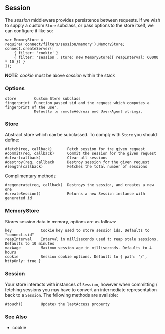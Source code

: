 ## Session

The _session_ middleware provides persistence between requests. 
If we wish to supply a custom `Store` subclass, or pass options to the store itself, we can configure it like so:

    var MemoryStore = require('connect/filters/session/memory').MemoryStore;
    connect.createServer([
		{ filter: 'cookie' }
		{ filter: 'session', store: new MemoryStore({ reapInterval: 60000 * 10 }) }
	]);

**NOTE:** _cookie_ must be above _session_ within the stack

### Options

    store        Custom Store subclass
    fingerprint  Function passed sid and the request which computes a fingerprint of the user.
                 Defaults to remoteAddress and User-Agent strings.

### Store

Abstract store which can be subclassed. To comply with `Store` you should define:

    #fetch(req, callback)       Fetch session for the given request
    #commit(req, callback)      Commit the session for the given request
    #clear(callback)            Clear all sessions
    #destroy(req, callback)     Destroy session for the given request
    #length(callback)           Fetches the total number of sessions

Complimentary methods:

    #regenerate(req, callback)  Destroys the session, and creates a new one
    #createSession()            Returns a new Session instance with generated id

### MemoryStore

Stores session data in memory, options are as follows:

    key             Cookie key used to store session ids. Defaults to "connect.sid"
    reapInterval    Interval in milliseconds used to reap stale sessions. Defaults to 10 minutes
    maxAage         Maximum session age in milliseconds. Defaults to 4 hours
    cookie          Session cookie options. Defaults to { path: '/', httpOnly: true }

### Session

Your store interacts with instances of `Session`, however when committing / fetching sessions you may have to convert an intermediate representation back to a `Session`. The following methods are available:

    #touch()        Updates the lastAccess property

### See Also

  * cookie